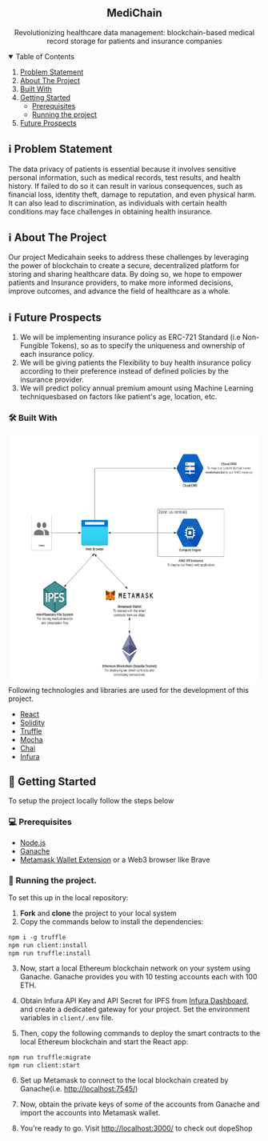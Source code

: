 <p align="center">
  <!-- <a href="https://github.com/Karan9034/gfg-enigma/">
    <img src="https://dyltqmyl993wv.cloudfront.net/assets/stacks/node-exporter/img/node-exporter-stack-110x117.png">
  </a> -->

  <h2 align="center">MediChain</h2>

  <p align="center">
    Revolutionizing healthcare data management: blockchain-based medical record storage for patients and insurance companies
  </p>
</p>


<!-- TABLE OF CONTENTS -->
<details open="open">
  <summary>Table of Contents</summary>
  <ol>
  <li>
      <a href="#getting-started">Problem Statement</a>
  </li>
    <li>
      <a href="#about-the-project">About The Project</a>
      <ul>
      </ul>
        <li><a href="#built-with">Built With</a></li>
    </li>
    <li>
      <a href="#getting-started">Getting Started</a>
      <ul>
        <li><a href="#prerequisites">Prerequisites</a></li>
        <li><a href="#running-the-project">Running the project</a></li>
      </ul>
    </li>
     <li>
      <a href="#Future Prospective">Future Prospects</a>
     </li>
    <!-- <li><a href="#relevant-screenshots">Relevant Screenshots</a></li> -->
  </ol>
</details>

## ℹ️ Problem Statement

The data privacy of patients is essential because it involves sensitive personal information, such as medical records, test results, and health history. If failed to do so it can result in various consequences, such as financial loss, identity theft, damage to reputation, and even physical harm. It can also lead to discrimination, as individuals with certain health conditions may face challenges in obtaining health insurance.


## ℹ️ About The Project

Our project Medicahain seeks to address these challenges by leveraging the power of blockchain to create a secure, decentralized platform for storing and sharing healthcare data. By doing so, we hope to empower patients and Insurance providers, to make more informed decisions, improve outcomes, and advance the field of healthcare as a whole.

## ℹ️ Future Prospects
1. We will be implementing insurance policy as ERC-721 Standard (i.e Non-Fungible Tokens), so as to specify the uniqueness and ownership of each insurance policy.
2. We will be giving patients the Flexibility to buy health insurance policy according to their preference instead of defined policies by the insurance provider.
3. We will predict policy annual premium amount using Machine Learning techniquesbased on factors like patient's age, location, etc.


### 🛠️ Built With

<img src="https://github.com/prachi237/gfg-enigma/blob/master/Images/img1.jpeg" width="700" height="500" alt="Prometheus Config" />
Following technologies and libraries are used for the development of this project.

- [React](https://reactjs.org/)
- [Solidity](https://soliditylang.org/)
- [Truffle](https://trufflesuite.com/)
- [Mocha](https://mochajs.org/)
- [Chai](https://chaijs.com/)
- [Infura](https://infura.io/)

<!-- GETTING STARTED -->

## 📌 Getting Started

To setup the project locally follow the steps below

### 💻 Prerequisites

- [Node.js](https://nodejs.org/en/download/)
- [Ganache](https://trufflesuite.com/ganache/)
- [Metamask Wallet Extension](https://docs.docker.com/compose/install/) or a Web3 browser like Brave

### 🤖 Running the project.

To set this up in the local repository:

1. **Fork** and **clone** the project to your local system
2. Copy the commands below to install the dependencies:

```
npm i -g truffle
npm run client:install
npm run truffle:install
```

3. Now, start a local Ethereum blockchain network on your system using Ganache. Ganache provides you with 10 testing accounts each with 100 ETH. 

4. Obtain Infura API Key and API Secret for IPFS from [Infura Dashboard](https://infura.io/), and create a dedicated gateway for your project. Set the environment variables in `client/.env` file.

5. Then, copy the following commands to deploy the smart contracts to the local Ethereum blockchain and start the React app:

```
npm run truffle:migrate
npm run client:start
```

6. Set up Metamask to connect to the local blockchain created by Ganache(i.e. [http://localhost:7545/](http://localhost:7545/))

7. Now, obtain the private keys of some of the accounts from Ganache and import the accounts into Metamask wallet.

8. You're ready to go. Visit [http://localhost:3000/](http://localhost:3000/) to check out dopeShop




<!-- ### 📉 Relevant Screenshots:
1. _Prometheus up & running_
   <img src="images/prom.png" alt="Prometheus Config" />

2. _Adding Metrics In Grafana_
   <img src="images/grafana-edit.png" alt="Adding Metrics In Grafana" /> -->



















<!-- 
# React Truffle Box

This box comes with everything you need to start using Truffle to write, compile, test, and deploy smart contracts, and interact with them from a React app.

## Installation

First ensure you are in an empty directory.

Run the `unbox` command using 1 of 2 ways.

```sh
# Install Truffle globally and run `truffle unbox`
$ npm install -g truffle
$ truffle unbox react
```

```sh
# Alternatively, run `truffle unbox` via npx
$ npx truffle unbox react
```

Start the react dev server.

```sh
$ cd client
$ npm start
  Starting the development server...
```

From there, follow the instructions on the hosted React app. It will walk you through using Truffle and Ganache to deploy the `SimpleStorage` contract, making calls to it, and sending transactions to change the contract's state.

## FAQ

- __How do I use this with Ganache (or any other network)?__

  The Truffle project is set to deploy to Ganache by default. If you'd like to change this, it's as easy as modifying the Truffle config file! Check out [our documentation on adding network configurations](https://trufflesuite.com/docs/truffle/reference/configuration/#networks). From there, you can run `truffle migrate` pointed to another network, restart the React dev server, and see the change take place.

- __Where can I find more resources?__

  This Box is a sweet combo of [Truffle](https://trufflesuite.com) and [Create React App](https://create-react-app.dev). Either one would be a great place to start! -->
